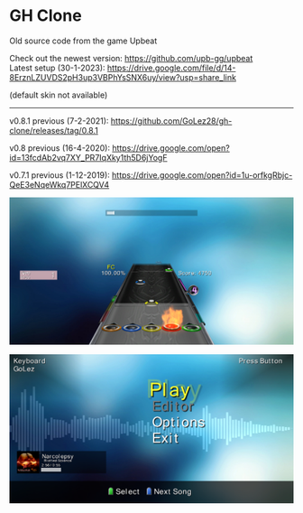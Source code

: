 # GH Clone
Old source code from the game Upbeat

Check out the newest version: https://github.com/upb-gg/upbeat  
Latest setup (30-1-2023): https://drive.google.com/file/d/14-8ErznLZUVDS2pH3up3VBPhYsSNX6uy/view?usp=share_link

(default skin not available)

------------------------

v0.8.1 previous (7-2-2021): https://github.com/GoLez28/gh-clone/releases/tag/0.8.1

v0.8 previous (16-4-2020): https://drive.google.com/open?id=13fcdAb2vq7XY_PR7IqXky1th5D6jYogF

v0.7.1 previous (1-12-2019): https://drive.google.com/open?id=1u-orfkgRbjc-QeE3eNqeWkq7PElXCQV4

![Menu](https://raw.githubusercontent.com/GoLez28/gh-clone/master/ScreenShotsGH/inGame.png?token=GHSAT0AAAAAABRZZRYLZF6EK5EYG6SETTWUYTRLUBQ)

![Menu](https://raw.githubusercontent.com/GoLez28/gh-clone/master/ScreenShotsGH/mainMenu.png?token=GHSAT0AAAAAABRZZRYL6JBVB5BSNTIV7KSGYTRLUPA)
